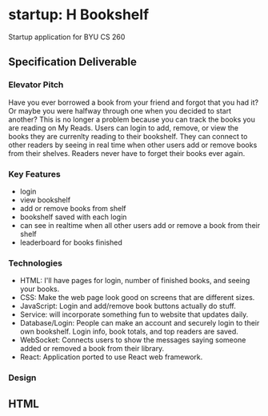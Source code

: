 # startup: H Bookshelf
Startup application for BYU CS 260


## Specification Deliverable

### Elevator Pitch
Have you ever borrowed a book from your friend and forgot that you had it? Or maybe you were halfway through one when you decided to start another? This is no longer a problem because you can track the books you are reading on My Reads. Users can login to add, remove, or view the books they are currenlty reading to their bookshelf. They can connect to other readers by seeing in real time when other users add or remove books from their shelves. Readers never have to forget their books ever again.


### Key Features
- login
- view bookshelf
- add or remove books from shelf
- bookshelf saved with each login
- can see in realtime when all other users add or remove a book from their shelf
- leaderboard for books finished

### Technologies
- HTML: I'll have pages for login, number of finished books, and seeing your books.
- CSS: Make the web page look good on screens that are different sizes.
- JavaScript: Login and add/remove book buttons actually do stuff.
- Service: will incorporate something fun to website that updates daily.
- Database/Login: People can make an account and securely login to their own bookshelf. Login info, book totals, and top readers are saved.
- WebSocket: Connects users to show the messages saying someone added or removed a book from their library.
- React: Application ported to use React web framework.

### Design



## HTML
